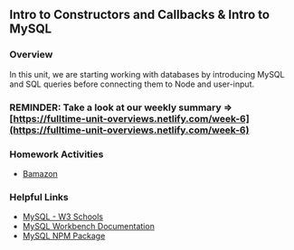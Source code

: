## Intro to Constructors and Callbacks & Intro to MySQL

### Overview

In this unit, we are starting working with databases by introducing MySQL and SQL queries before connecting them to Node and user-input.

### REMINDER: Take a look at our weekly summary => [https://fulltime-unit-overviews.netlify.com/week-6](https://fulltime-unit-overviews.netlify.com/week-6)

### Homework Activities

* [Bamazon](../02-Homework/Instructions/homework_instructions.md)

### Helpful Links

* [MySQL - W3 Schools](http://www.w3schools.com/sql/)
* [MySQL Workbench Documentation](http://dev.mysql.com/doc/workbench/en/)
* [MySQL NPM Package](https://www.npmjs.com/package/mysql)

